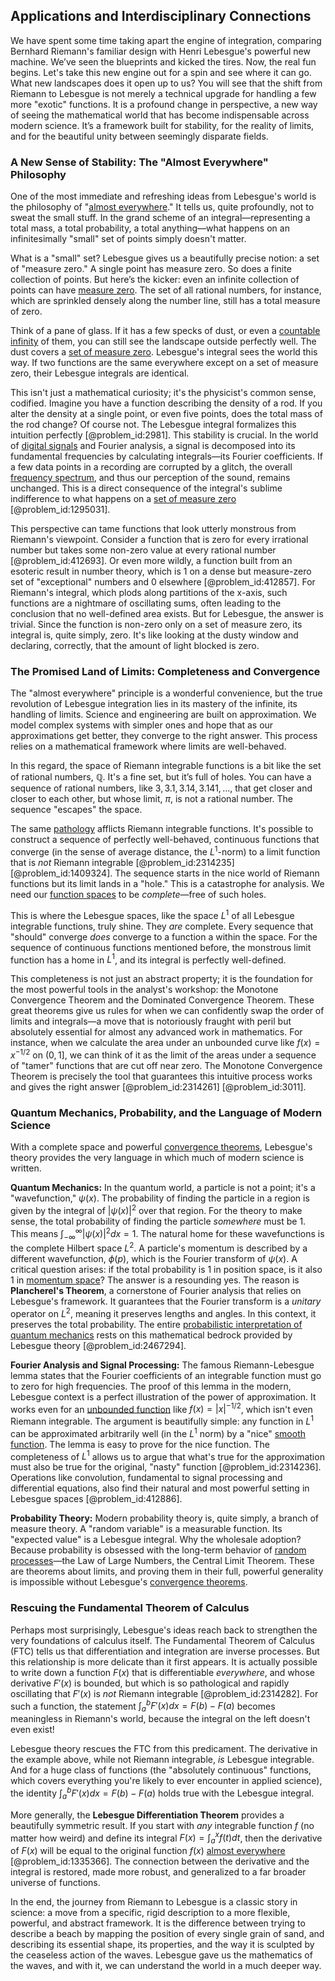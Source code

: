 ## Applications and Interdisciplinary Connections

We have spent some time taking apart the engine of integration, comparing Bernhard Riemann's familiar design with Henri Lebesgue's powerful new machine. We’ve seen the blueprints and kicked the tires. Now, the real fun begins. Let's take this new engine out for a spin and see where it can go. What new landscapes does it open up to us? You will see that the shift from Riemann to Lebesgue is not merely a technical upgrade for handling a few more "exotic" functions. It is a profound change in perspective, a new way of seeing the mathematical world that has become indispensable across modern science. It’s a framework built for stability, for the reality of limits, and for the beautiful unity between seemingly disparate fields.

### A New Sense of Stability: The "Almost Everywhere" Philosophy

One of the most immediate and refreshing ideas from Lebesgue's world is the philosophy of "[almost everywhere](@article_id:146137)." It tells us, quite profoundly, not to sweat the small stuff. In the grand scheme of an integral—representing a total mass, a total probability, a total anything—what happens on an infinitesimally "small" set of points simply doesn't matter.

What is a "small" set? Lebesgue gives us a beautifully precise notion: a set of "measure zero." A single point has measure zero. So does a finite collection of points. But here’s the kicker: even an infinite collection of points can have [measure zero](@article_id:137370). The set of all rational numbers, for instance, which are sprinkled densely along the number line, still has a total measure of zero.

Think of a pane of glass. If it has a few specks of dust, or even a [countable infinity](@article_id:158463) of them, you can still see the landscape outside perfectly well. The dust covers a [set of measure zero](@article_id:197721). Lebesgue's integral sees the world this way. If two functions are the same everywhere except on a set of measure zero, their Lebesgue integrals are identical.

This isn't just a mathematical curiosity; it's the physicist's common sense, codified. Imagine you have a function describing the density of a rod. If you alter the density at a single point, or even five points, does the total mass of the rod change? Of course not. The Lebesgue integral formalizes this intuition perfectly [@problem_id:2981]. This stability is crucial. In the world of [digital signals](@article_id:188026) and Fourier analysis, a signal is decomposed into its fundamental frequencies by calculating integrals—its Fourier coefficients. If a few data points in a recording are corrupted by a glitch, the overall [frequency spectrum](@article_id:276330), and thus our perception of the sound, remains unchanged. This is a direct consequence of the integral's sublime indifference to what happens on a [set of measure zero](@article_id:197721) [@problem_id:1295031].

This perspective can tame functions that look utterly monstrous from Riemann's viewpoint. Consider a function that is zero for every irrational number but takes some non-zero value at every rational number [@problem_id:412693]. Or even more wildly, a function built from an esoteric result in number theory, which is 1 on a dense but measure-zero set of "exceptional" numbers and 0 elsewhere [@problem_id:412857]. For Riemann's integral, which plods along partitions of the x-axis, such functions are a nightmare of oscillating sums, often leading to the conclusion that no well-defined area exists. But for Lebesgue, the answer is trivial. Since the function is non-zero only on a set of measure zero, its integral is, quite simply, zero. It's like looking at the dusty window and declaring, correctly, that the amount of light blocked is zero.

### The Promised Land of Limits: Completeness and Convergence

The "almost everywhere" principle is a wonderful convenience, but the true revolution of Lebesgue integration lies in its mastery of the infinite, its handling of limits. Science and engineering are built on approximation. We model complex systems with simpler ones and hope that as our approximations get better, they converge to the right answer. This process relies on a mathematical framework where limits are well-behaved.

In this regard, the space of Riemann integrable functions is a bit like the set of rational numbers, $\mathbb{Q}$. It's a fine set, but it’s full of holes. You can have a sequence of rational numbers, like $3, 3.1, 3.14, 3.141, \dots$, that get closer and closer to each other, but whose limit, $\pi$, is not a rational number. The sequence "escapes" the space.

The same [pathology](@article_id:193146) afflicts Riemann integrable functions. It's possible to construct a sequence of perfectly well-behaved, continuous functions that converge (in the sense of average distance, the $L^1$-norm) to a limit function that is *not* Riemann integrable [@problem_id:2314235] [@problem_id:1409324]. The sequence starts in the nice world of Riemann functions but its limit lands in a "hole." This is a catastrophe for analysis. We need our [function spaces](@article_id:142984) to be *complete*—free of such holes.

This is where the Lebesgue spaces, like the space $L^1$ of all Lebesgue integrable functions, truly shine. They *are* complete. Every sequence that "should" converge *does* converge to a function a within the space. For the sequence of continuous functions mentioned before, the monstrous limit function has a home in $L^1$, and its integral is perfectly well-defined.

This completeness is not just an abstract property; it is the foundation for the most powerful tools in the analyst's workshop: the Monotone Convergence Theorem and the Dominated Convergence Theorem. These great theorems give us rules for when we can confidently swap the order of limits and integrals—a move that is notoriously fraught with peril but absolutely essential for almost any advanced work in mathematics. For instance, when we calculate the area under an unbounded curve like $f(x) = x^{-1/2}$ on $(0, 1]$, we can think of it as the limit of the areas under a sequence of "tamer" functions that are cut off near zero. The Monotone Convergence Theorem is precisely the tool that guarantees this intuitive process works and gives the right answer [@problem_id:2314261] [@problem_id:3011].

### Quantum Mechanics, Probability, and the Language of Modern Science

With a complete space and powerful [convergence theorems](@article_id:140398), Lebesgue's theory provides the very language in which much of modern science is written.

**Quantum Mechanics:** In the quantum world, a particle is not a point; it's a "wavefunction," $\psi(x)$. The probability of finding the particle in a region is given by the integral of $|\psi(x)|^2$ over that region. For the theory to make sense, the total probability of finding the particle *somewhere* must be 1. This means $\int_{-\infty}^{\infty} |\psi(x)|^2 dx = 1$. The natural home for these wavefunctions is the complete Hilbert space $L^2$. A particle's momentum is described by a different wavefunction, $\phi(p)$, which is the Fourier transform of $\psi(x)$. A critical question arises: if the total probability is 1 in position space, is it also 1 in [momentum space](@article_id:148442)? The answer is a resounding yes. The reason is **Plancherel's Theorem**, a cornerstone of Fourier analysis that relies on Lebesgue's framework. It guarantees that the Fourier transform is a *unitary* operator on $L^2$, meaning it preserves lengths and angles. In this context, it preserves the total probability. The entire [probabilistic interpretation of quantum mechanics](@article_id:194362) rests on this mathematical bedrock provided by Lebesgue theory [@problem_id:2467294].

**Fourier Analysis and Signal Processing:** The famous Riemann-Lebesgue lemma states that the Fourier coefficients of an integrable function must go to zero for high frequencies. The proof of this lemma in the modern, Lebesgue context is a perfect illustration of the power of approximation. It works even for an [unbounded function](@article_id:158927) like $f(x) = |x|^{-1/2}$, which isn't even Riemann integrable. The argument is beautifully simple: any function in $L^1$ can be approximated arbitrarily well (in the $L^1$ norm) by a "nice" [smooth function](@article_id:157543). The lemma is easy to prove for the nice function. The completeness of $L^1$ allows us to argue that what's true for the approximation must also be true for the original, "nasty" function [@problem_id:2314236]. Operations like convolution, fundamental to signal processing and differential equations, also find their natural and most powerful setting in Lebesgue spaces [@problem_id:412886].

**Probability Theory:** Modern probability theory is, quite simply, a branch of measure theory. A "random variable" is a measurable function. Its "expected value" is a Lebesgue integral. Why the wholesale adoption? Because probability is obsessed with the long-term behavior of [random processes](@article_id:267993)—the Law of Large Numbers, the Central Limit Theorem. These are theorems about limits, and proving them in their full, powerful generality is impossible without Lebesgue's [convergence theorems](@article_id:140398).

### Rescuing the Fundamental Theorem of Calculus

Perhaps most surprisingly, Lebesgue's ideas reach back to strengthen the very foundations of calculus itself. The Fundamental Theorem of Calculus (FTC) tells us that differentiation and integration are inverse processes. But this relationship is more delicate than it first appears. It is actually possible to write down a function $F(x)$ that is differentiable *everywhere*, and whose derivative $F'(x)$ is bounded, but which is so pathological and rapidly oscillating that $F'(x)$ is *not* Riemann integrable [@problem_id:2314282]. For such a function, the statement $\int_a^b F'(x) dx = F(b) - F(a)$ becomes meaningless in Riemann's world, because the integral on the left doesn't even exist!

Lebesgue theory rescues the FTC from this predicament. The derivative in the example above, while not Riemann integrable, *is* Lebesgue integrable. And for a huge class of functions (the "absolutely continuous" functions, which covers everything you're likely to ever encounter in applied science), the identity $\int_a^b F'(x) dx = F(b)-F(a)$ holds true with the Lebesgue integral.

More generally, the **Lebesgue Differentiation Theorem** provides a beautifully symmetric result. If you start with *any* integrable function $f$ (no matter how weird) and define its integral $F(x) = \int_a^x f(t) dt$, then the derivative of $F(x)$ will be equal to the original function $f(x)$ [almost everywhere](@article_id:146137) [@problem_id:1335366]. The connection between the derivative and the integral is restored, made more robust, and generalized to a far broader universe of functions.

In the end, the journey from Riemann to Lebesgue is a classic story in science: a move from a specific, rigid description to a more flexible, powerful, and abstract framework. It is the difference between trying to describe a beach by mapping the position of every single grain of sand, and describing its essential shape, its properties, and the way it is sculpted by the ceaseless action of the waves. Lebesgue gave us the mathematics of the waves, and with it, we can understand the world in a much deeper way.
